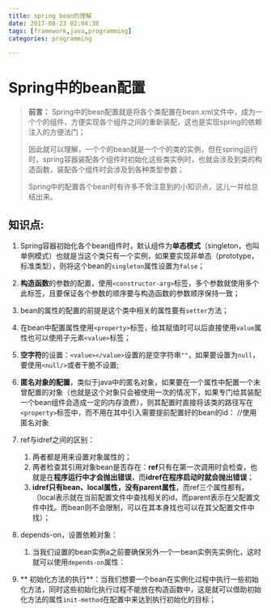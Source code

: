 ```yaml
---
title: spring bean的理解
date: 2017-08-23 02:04:38
tags: [framework,java,programming]
categories: programming

---
```


# Spring中的bean配置 #

> **前言：**
> Spring中的bean配置就是将各个类配置在bean.xml文件中，成为一个个的组件，方便实现各个组件之间的重新装配，这也是实现spring的依赖注入的方便法门；
> 
> 因此就可以理解，一个个的bean就是一个个的类的实例，但在spring运行时，spring容器装配各个组件时初始化这些类实例时，也就会涉及到类的构造函数，装配各个组件时会涉及到各种类型参数；
> 
> Spring中的配置各个bean时有许多不曾注意到的小知识点，这儿一并给总结出来。

<!--more-->

## 知识点: ##
1. Spring容器初始化各个bean组件时，默认组件为**单态模式**（singleton，也叫单例模式）也就是当这个类只有一个实例，如果要实现非单态（prototype，标准类型），则将这个bean的`singleton`属性设置为`false`；
2. **构造函数**的参数的配置，使用`<constructor-arg>`标签，多个参数就使用多个此标签，且要保证各个参数的顺序要与构造函数的参数顺序保持一致；
3. bean的属性的配置的前提是这个类中相关的属性要有`setter`方法；
4. 在bean中配置属性使用`<property>`标签，给其赋值时可以后直接使用`value`属性也可以使用子元素`<value>`标签；
5. **空字符**的设置：`<value></value>`设置的是空字符串`""`，如果要设置为`null`，要使用`<null/>`或者干脆不设置;
6. **匿名对象的配置**，类似于java中的匿名对象，如果要在一个属性中配置一个未曾配置的对象（也就是这个对象只会被使用一次的情况下，如果专门给其装配一个bean组件会造成一定的内存浪费），则其配置时直接将该类的路径写在`<property>`标签中，而不用在其中引入需要提前配置好的bean的id：
		<property name="dao">
			//使用匿名对象
			<bean class="com.snail.springdemo.dao.impl.UserDaoImpl"></bean>
		</property>
1. ref与idref之间的区别：
	1. 两者都是用来设置对象属性的；
	2. 两者检查其引用对象bean是否存在：**ref**只有在第一次调用时会检查，也就是在**程序运行中才会抛出错误**，而**idref在程序启动时就会抛出错误**；
	3. **idref只有bean、local属性，没有parent属性**，而ref三个属性都有。（local表示就在当前配置文件中查找相关的id，而parent表示在父配置文件中找。而bean则不会限制，可以在其本身找也可以在其父配置文件中找）；
4. depends-on，设置依赖对象：
	1. 当我们设置的bean实例a之前要确保另外一个一bean实例先实例化，这时就可以使用`depends-on`属性：
			<bean id="a" class="com.snail.springdemo.A" depends-on="b"></bean>
			<bean id="b" class="com.snail.springdemo.B"></bean>

1. ** 初始化方法的执行**：当我们想要一个bean在实例化过程中执行一些初始化方法，同时这些初始化执行过程不能放在构造函数中，这是就可以借助初始化方法的属性`init-method`在配置中来达到执行初始化的目标；
		<bean id="test" class="com.kk.springdemo.A" init-method="initMethodName"></bean>


